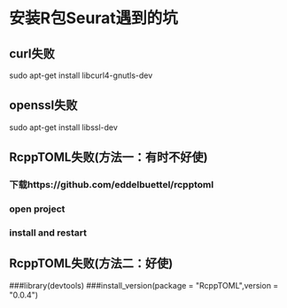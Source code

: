 # 安装R包Seurat遇到的坑
## curl失败
sudo apt-get install libcurl4-gnutls-dev

## openssl失败
sudo apt-get install libssl-dev




## RcppTOML失败(方法一：有时不好使)
### 下载https://github.com/eddelbuettel/rcpptoml
### open project
### install and restart

## RcppTOML失败(方法二：好使)
###library(devtools)
###install_version(package = "RcppTOML",version = "0.0.4")
